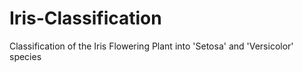 # Iris-Classification
Classification of the Iris Flowering Plant into 'Setosa' and 'Versicolor' species
